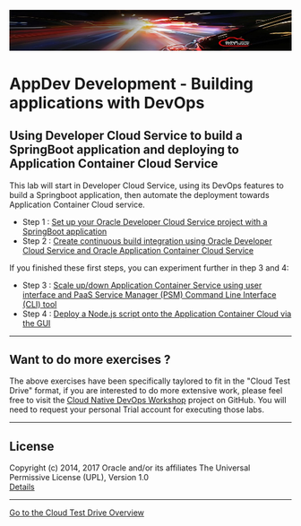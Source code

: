 ![](../common/images/customer.logo2.png)
# AppDev Development - Building applications with DevOps #

## Using Developer Cloud Service to build a SpringBoot application and deploying to Application Container Cloud Service ##

This lab will start in Developer Cloud Service, using its DevOps features to build a Springboot application, then automate the deployment towards Application Container Cloud service.

+ Step 1 : [Set up your Oracle Developer Cloud Service project with a SpringBoot application](springboot-sample/create.devcs.project.md)
+ Step 2 : [Create continuous build integration using Oracle Developer Cloud Service and Oracle Application Container Cloud Service](springboot-sample/devcs.accs.ci.md)

If you finished these first steps, you can experiment further in thep 3 and 4:
+ Step 3 : [Scale up/down Application Container Service using user interface and PaaS Service Manager (PSM) Command Line Interface (CLI) tool](accs-psm/README.md)
+ Step 4 : [Deploy a Node.js script onto the Application Container Cloud via the GUI](node_jet/node_deploy.md)

---
## Want to do more exercises ? ##

The above exercises have been specifically taylored to fit in the "Cloud Test Drive" format, if you are interested to do more extensive work, please feel free to visit the [Cloud Native DevOps Workshop](https://github.com/oracle/cloud-native-devops-workshop) project on GitHub.  You will need to request your personal Trial account for executing those labs.

---

## License ##
Copyright (c) 2014, 2017 Oracle and/or its affiliates
The Universal Permissive License (UPL), Version 1.0   
[Details](../common/license.md)

---
[Go to the Cloud Test Drive Overview](../README.md)
